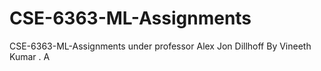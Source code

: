 # CSE-6363-ML-Assignments
CSE-6363-ML-Assignments under professor Alex Jon Dillhoff
By Vineeth Kumar . A
